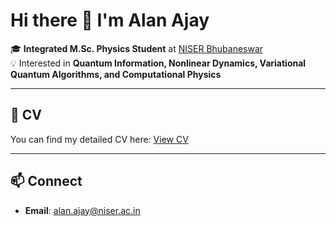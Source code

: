 # Hi there 👋 I'm Alan Ajay  

🎓 **Integrated M.Sc. Physics Student** at [NISER Bhubaneswar](https://www.niser.ac.in/)  
💡 Interested in **Quantum Information, Nonlinear Dynamics, Variational Quantum Algorithms, and Computational Physics**  

---
## 📄 CV
You can find my detailed CV here: [View CV](https://drive.google.com/file/d/1iz6_Ylhnh4kjxaSl6hGkcj4w_lVhStGR/view?usp=sharing)  

---

## 📫 Connect
- **Email**: [alan.ajay@niser.ac.in](mailto:alan.ajay@niser.ac.in)  

